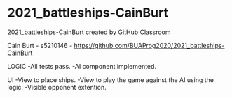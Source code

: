 # 2021_battleships-CainBurt
2021_battleships-CainBurt created by GitHub Classroom

Cain Burt - s5210146 - https://github.com/BUAProg2020/2021_battleships-CainBurt

LOGIC
-All tests pass.
-AI component implemented.

UI
-View to place ships.
-View to play the game against the AI using the logic.
-Visible opponent extention.

